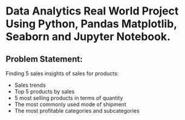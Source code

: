 # Data Analytics Real World Project Using Python, Pandas Matplotlib, Seaborn and Jupyter Notebook.

## Problem Statement:
Finding 5 sales insights of sales for products:
- Sales trends
- Top 5 products by sales
- 5 most selling products in terms of quantity
- The most commonly used mode of shipment
- The most profitable categories and subcategories

